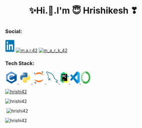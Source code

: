
<h1 align="center">✨Hi.👋.I'm 😇 Hrishikesh ❣ <h1>

<h3 align="left">Social:</h3>
<a href="https://www.linkedin.com/in/hrishik42/" target="_blank"> <img src="https://raw.githubusercontent.com/devicons/devicon/master/icons/linkedin/linkedin-original.svg" alt="hrishik42" width="30" height="40"/></a> 
<a href="https://instagram.com/m.a.r.k.42" target="_blank"> <img src="https://raw.githubusercontent.com/rahuldkjain/github-profile-readme-generator/master/src/images/icons/Social/instagram.svg" alt="m.a.r.42" width="30" height="40"/></a>
 <a href="https://twitter.com/m_a_r_k_42" target="_blank"> <img src="https://raw.githubusercontent.com/rahuldkjain/github-profile-readme-generator/master/src/images/icons/Social/twitter.svg" alt="m_a_r_k_42" width="30" height="40"/></a>
</p>
</p>

<h3 align="left">Tech Stack:</h3>

<p align="left"> <a href="https://www.cprogramming.com/" target="_blank" rel="noreferrer"> <img src="https://raw.githubusercontent.com/devicons/devicon/master/icons/c/c-original.svg" alt="c" width="40" height="40"/> </a>
<a href="https://www.python.org" target="_blank" rel="noreferrer"> <img src="https://raw.githubusercontent.com/devicons/devicon/master/icons/python/python-original.svg" alt="python" width="40" height="40"/> </a><a href="https://jupyter.org/" target="_blank" rel="noreferrer"> <img src="https://raw.githubusercontent.com/devicons/devicon/master/icons/jupyter/jupyter-original.svg" alt="c" width="40" height="40"/> <a href="https://www.mysql.com/" target="_blank"> <img src="https://raw.githubusercontent.com/devicons/devicon/master/icons/mysql/mysql-original.svg" alt="mysql" width="40" height="40"/> </a>
<a href="https://www.jetbrains.com/pycharm/" target="_blank"> <img src="https://raw.githubusercontent.com/devicons/devicon/master/icons/pycharm/pycharm-original.svg" alt="vscode" width="30" height="40"/> </a>
 <a href="https://code.visualstudio.com/" target="_blank"> <img src="https://raw.githubusercontent.com/devicons/devicon/master/icons/vscode/vscode-original.svg" alt="vscode" width="30" height="40"/> </a>
<a href="https://www.anaconda.com/" target="_blank"> <img src="https://raw.githubusercontent.com/devicons/devicon/master/icons/anaconda/anaconda-original.svg" alt="vscode" width="30" height="40"/> </a>

</p>
<p align="left"> <a href="https://github.com/ryo-ma/github-profile-trophy"><img src="https://github-profile-trophy.vercel.app/?username=hrishi42" alt="hrishi42" /></a> </p>
<img align="centre" src="https://github-readme-stats.vercel.app/api/top-langs?username=hrishi42&show_icons=true&locale=en&layout=compact" alt="hrishi42" />
</p>
<p>&nbsp;<img align="centre" src="https://github-readme-stats.vercel.app/api?username=hrishi42&show_icons=true&locale=en" alt="hrishi42" /></a>
</p>
</p><img align="centre" src="https://github-readme-streak-stats.herokuapp.com/?user=hrishi42&" alt="hrishi42" />


</p>
